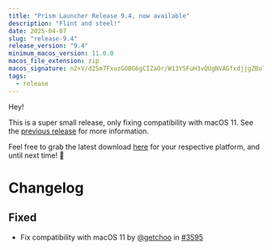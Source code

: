 ```yaml
---
title: "Prism Launcher Release 9.4, now available"
description: "Flint and steel!"
date: 2025-04-07
slug: "release-9.4"
release_version: "9.4"
minimum_macos_version: 11.0.0
macos_file_extension: zip
macos_signature: n2+V/d2Sm7FxuzGOBG6gCIZaOr/W13Y5FuH3vQUgNVAGfxdjjgZBuTNWaGnaztmW047qsmrhH8TfBbnjkYOvBg==
tags:
  - release
---
```


Hey!

This is a super small release, only fixing compatibility with macOS 11. See the [previous release](/news/release-9.3) for more information.

Feel free to grab the latest download [here](https://prismlauncher.org/download) for your respective platform, and until next time! 🌈

# Changelog

## Fixed

- Fix compatibility with macOS 11 by [@getchoo](https://github.com/getchoo) in [#3595](https://github.com/PrismLauncher/PrismLauncher/pull/3595)
